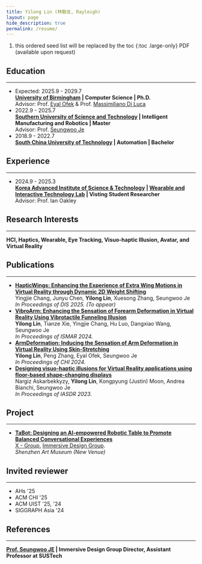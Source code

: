 ```yaml
---
title: Yilong Lin (林毅龙, Rayleigh)
layout: page
hide_description: true
permalink: /resume/
---
```


1. this ordered seed list will be replaced by the toc
{:toc .large-only}
PDF (available upon request)
## Education
---
- Expected: 2025.9 - 2029.7<br>
  **[University of Birmingham](https://www.birmingham.ac.uk/) | Computer Science | Ph.D.** <br>
  Advisor: Prof. [Eyal Ofek](https://eyalofek.org/) & Prof. [Massimiliano Di Luca](https://massimilianodiluca.info/)
- 2022.9 - 2025.7 <br> 
  **[Southern University of Science and Technology](https://www.sustech.edu.cn/en/) | Intelligent Manufacturing and Robotics | Master** <br>
  Advisor: Prof. [Seungwoo Je](https://immersivedesignresearch.com/seungwoo)
- 2018.9 - 2022.7 <br>
  **[South China University of Technology](https://www.scut.edu.cn/en/) | Automation | Bachelor** <br>

## Experience
---
- 2024.9 - 2025.3<br>
  **[Korea Advanced Institute of Science & Technology](https://www.kaist.ac.kr/en/) | [Wearable and Interactive Technology Lab](https://sites.google.com/view/kaist-witlab/) | Visting Student Researcher** <br>
  Advisor: Prof. Ian Oakley

## Research Interests
---
**HCI, Haptics, Wearable, Eye Tracking, Visuo-haptic Illusion, Avatar, and Virtual Reality**

## Publications
---
- **[HapticWings: Enhancing the Experience of Extra Wing Motions in Virtual Reality through Dynamic 2D Weight Shifting](https://dl.acm.org/doi/10.1145/3715336.3735755)** <br>
  Yingjie Chang, Junyu Chen, **Yilong Lin**, Xuesong Zhang, Seungwoo Je <br>
  _In Proceedings of DIS 2025. (To appear)_
- **[VibroArm: Enhancing the Sensation of Forearm Deformation in Virtual Reality Using Vibrotactile Funneling Illusion](https://ieeexplore.ieee.org/abstract/document/10765489)** <br>
  **Yilong Lin**, Tianze Xie, Yingjie Chang, Hu Luo, Dangxiao Wang, Seungwoo Je <br>
  _In Proceedings of ISMAR 2024._
- **[ArmDeformation: Inducing the Sensation of Arm Deformation in Virtual Reality Using Skin-Stretching](https://dl.acm.org/doi/10.1145/3613904.3642518)** <br>
  **Yilong Lin**, Peng Zhang, Eyal Ofek, Seungwoo Je <br>
  _In Proceedings of CHI 2024._
- **[Designing visuo-haptic illusions for Virtual Reality applications using floor-based shape-changing displays](https://dl.designresearchsociety.org/iasdr/iasdr2023/fullpapers/164/)** <br>
  Nargiz Askarbekkyzy, **Yilong Lin**, Kongpyung (Justin) Moon, Andrea Bianchi, Seungwoo Je <br>
  _In Proceedings of IASDR 2023._

## Project
---
- **[TaBot: Designing an Al-empowered Robotic Table to Promote Balanced Conversational Experiences](/projects/tabot/)** <br>
  [X - Group](https://www.hci-xgroup.com/), [Immersive Design Group](https://immersivedesignresearch.com/). <br>
  _Shenzhen Art Museum (New Venue)_

## Invited reviewer
---
- AHs '25
- ACM CHI '25
- ACM UIST '25, '24
- SIGGRAPH Asia '24

## References
---
**[Prof. Seungwoo JE](http://immersivedesignresearch.com/seungwoo) | Immersive Design Group Director, Assistant Professor at SUSTech**
